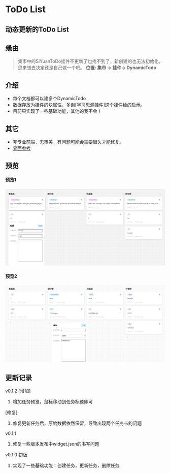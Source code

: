 # ToDo List

## 动态更新的ToDo List

## 缘由

> 集市中的SiYuanToDo挂件不更新了也找不到了，新创建的也无法初始化，思来想去决定还是自己做一个吧。 **位置: 集市 -> 挂件-> DynamicTodo**




## 介绍
* 每个文档都可以建多个DynamicTodo
* 数据存放为挂件的块属性，多谢[学习思源挂件]这个挂件给的启示。
* 目前只实现了一些基础功能，其他的我不会！

## 其它

* 非专业前端，无审美，有问题可能会需要很久才能修复。
* [界面参考](https://dribbble.com/shots/14552329--Exploration-Task-Management-Dashboard/attachments/6241009?mode=media)

## 预览

#### 预览1

![preview](https://github.com/hito0512/DynamicTodo/blob/main/preview/preview.png)

#### 预览2

![preview2](https://github.com/hito0512/DynamicTodo/blob/main/preview/preview2.png)


## 更新记录
v0.1.2
[增加]
1. 增加任务预览，鼠标移动到任务标题即可

[修复]
1. 修复更新任务后，原始数据依然保留，导致出现两个任务卡的问题


v0.1.1
1. 修复一些版本发布中widget.json的书写问题

v0.1.0 初版
1. 实现了一些基础功能：创建任务，更新任务，删除任务
   
